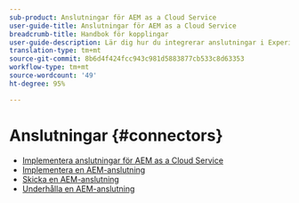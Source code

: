 ```yaml
---
sub-product: Anslutningar för AEM as a Cloud Service
user-guide-title: Anslutningar för AEM as a Cloud Service
breadcrumb-title: Handbok för kopplingar
user-guide-description: Lär dig hur du integrerar anslutningar i Experience Manager as a Cloud Service.
translation-type: tm+mt
source-git-commit: 8b6d4f424fcc943c981d5883877cb533c8d63353
workflow-type: tm+mt
source-wordcount: '49'
ht-degree: 95%

---
```



# Anslutningar {#connectors}

+ [Implementera anslutningar för AEM as a Cloud Service](/help/connectors/home.md)
+ [Implementera en AEM-anslutning](implement.md)
+ [Skicka en AEM-anslutning](submit.md)
+ [Underhålla en AEM-anslutning](maintain.md)
